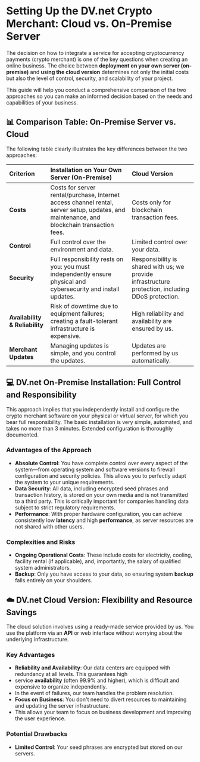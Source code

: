 # Setting Up the DV.net Crypto Merchant: Cloud vs. On-Premise Server

The decision on how to integrate a service for accepting cryptocurrency payments (crypto merchant) is one of the key 
questions when creating an online business. The choice between **deployment on your own server (on-premise)** and 
**using the cloud version** determines not only the initial costs but also the level of control, security, 
and scalability of your project.

This guide will help you conduct a comprehensive comparison of the two approaches so you can make an informed decision 
based on the needs and capabilities of your business.


## 📊 Comparison Table: On-Premise Server vs. Cloud

The following table clearly illustrates the key differences between the two approaches:

| Criterion | Installation on Your Own Server (On-Premise) | Cloud Version |
|:---|:---|:---|
| **Costs** | Costs for server rental/purchase, Internet access channel rental, server setup, updates, and maintenance, and blockchain transaction fees. | Costs only for blockchain transaction fees. |
| **Control** | Full control over the environment and data. | Limited control over your data. |
| **Security** | Full responsibility rests on you: you must independently ensure physical and cybersecurity and install updates. | Responsibility is shared with us; we provide infrastructure protection, including DDoS protection. |
| **Availability & Reliability** | Risk of downtime due to equipment failures; creating a fault-tolerant infrastructure is expensive. | High reliability and availability are ensured by us. |
| **Merchant Updates** | Managing updates is simple, and you control the updates. | Updates are performed by us automatically. |


## 💻 DV.net On-Premise Installation: Full Control and Responsibility

This approach implies that you independently install and configure the crypto merchant software on your physical 
or virtual server, for which you bear full responsibility. The basic installation is very simple, automated, 
and takes no more than 3 minutes. Extended configuration is thoroughly documented.

### Advantages of the Approach
- **Absolute Control**: You have complete control over every aspect of the system—from operating system and software 
versions to firewall configuration and security policies. This allows you to perfectly adapt the system to your 
unique requirements.
- **Data Security**: All data, including encrypted seed phrases and transaction history, is stored on your own media 
and is not transmitted to a third party. This is critically important for companies handling data subject to strict 
regulatory requirements.
- **Performance**: With proper hardware configuration, you can achieve consistently low **latency** and 
high **performance**, as server resources are not shared with other users.

### Complexities and Risks
- **Ongoing Operational Costs**: These include costs for electricity, cooling, facility rental (if applicable), 
and, importantly, the salary of qualified system administrators.
- **Backup**: Only you have access to your data, so ensuring system **backup** falls entirely on your shoulders.

## ☁️ DV.net Cloud Version: Flexibility and Resource Savings

The cloud solution involves using a ready-made service provided by us. You use the platform via an **API** or web 
interface without worrying about the underlying infrastructure.

### Key Advantages
- **Reliability and Availability**: Our data centers are equipped with redundancy at all levels. This guarantees high 
- service **availability** (often 99.9% and higher), which is difficult and expensive to organize independently. 
- In the event of failures, our team handles the problem resolution.
- **Focus on Business**: You don't need to divert resources to maintaining and updating the server infrastructure. 
- This allows your team to focus on business development and improving the user experience.

### Potential Drawbacks
- **Limited Control**: Your seed phrases are encrypted but stored on our servers.